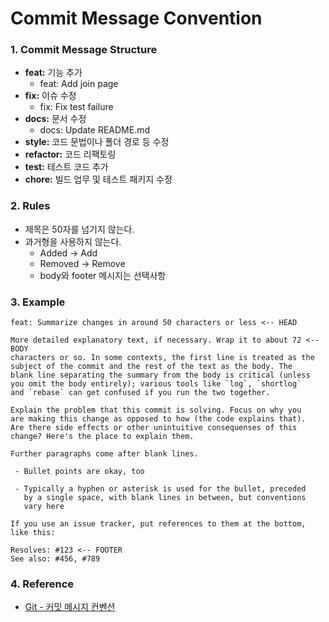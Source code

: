 # Commit Message Convention
### 1. Commit Message Structure
- **feat:** 기능 추가
  - feat: Add join page
- **fix:** 이슈 수정
  - fix: Fix test failure
- **docs:** 문서 수정
  - docs: Update README.md
- **style:** 코드 문법이나 폴더 경로 등 수정
- **refactor:** 코드 리팩토링
- **test:** 테스트 코드 추가
- **chore:** 빌드 업무 및 테스트 패키지 수정
### 2. Rules
- 제목은 50자를 넘기지 않는다.
- 과거형을 사용하지 않는다.
  - Added -> Add
  - Removed -> Remove
  - body와 footer 메시지는 선택사항
### 3. Example
```
feat: Summarize changes in around 50 characters or less <-- HEAD

More detailed explanatory text, if necessary. Wrap it to about 72 <-- BODY
characters or so. In some contexts, the first line is treated as the
subject of the commit and the rest of the text as the body. The
blank line separating the summary from the body is critical (unless
you omit the body entirely); various tools like `log`, `shortlog`
and `rebase` can get confused if you run the two together.

Explain the problem that this commit is solving. Focus on why you
are making this change as opposed to how (the code explains that).
Are there side effects or other unintuitive consequenses of this
change? Here's the place to explain them.

Further paragraphs come after blank lines.

 - Bullet points are okay, too

 - Typically a hyphen or asterisk is used for the bullet, preceded
   by a single space, with blank lines in between, but conventions
   vary here

If you use an issue tracker, put references to them at the bottom,
like this:

Resolves: #123 <-- FOOTER
See also: #456, #789
```
### 4. Reference
- [Git - 커밋 메시지 컨벤션](https://doublesprogramming.tistory.com/256)